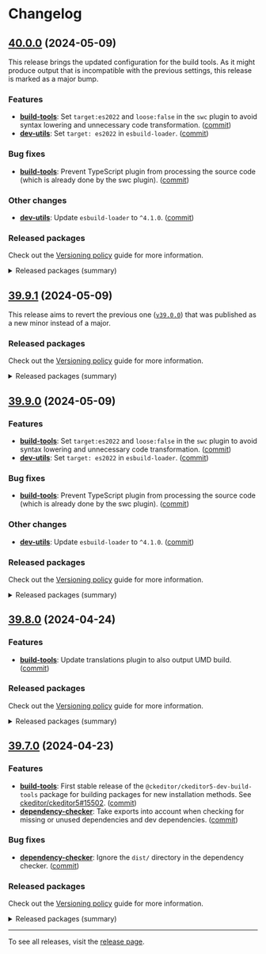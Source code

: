 Changelog
=========

## [40.0.0](https://github.com/ckeditor/ckeditor5-dev/compare/v39.9.1...v40.0.0) (2024-05-09)

This release brings the updated configuration for the build tools. As it might produce output that is incompatible with the previous settings, this release is marked as a major bump.

### Features

* **[build-tools](https://www.npmjs.com/package/@ckeditor/ckeditor5-dev-build-tools)**: Set `target:es2022` and `loose:false` in the `swc` plugin to avoid syntax lowering and unnecessary code transformation. ([commit](https://github.com/ckeditor/ckeditor5-dev/commit/66c6a4d77ceccac04f9a435e6e679de71ed1ad33))
* **[dev-utils](https://www.npmjs.com/package/@ckeditor/ckeditor5-dev-dev-utils)**: Set `target: es2022` in `esbuild-loader`. ([commit](https://github.com/ckeditor/ckeditor5-dev/commit/cd7ea352a90a389c6720c91944971418c8f9c627))

### Bug fixes

* **[build-tools](https://www.npmjs.com/package/@ckeditor/ckeditor5-dev-build-tools)**: Prevent TypeScript plugin from processing the source code (which is already done by the swc plugin). ([commit](https://github.com/ckeditor/ckeditor5-dev/commit/66c6a4d77ceccac04f9a435e6e679de71ed1ad33))

### Other changes

* **[dev-utils](https://www.npmjs.com/package/@ckeditor/ckeditor5-dev-dev-utils)**: Update `esbuild-loader` to `^4.1.0`. ([commit](https://github.com/ckeditor/ckeditor5-dev/commit/cd7ea352a90a389c6720c91944971418c8f9c627))

### Released packages

Check out the [Versioning policy](https://ckeditor.com/docs/ckeditor5/latest/framework/guides/support/versioning-policy.html) guide for more information.

<details>
<summary>Released packages (summary)</summary>

Releases containing new features:

* [@ckeditor/ckeditor5-dev-build-tools](https://www.npmjs.com/package/@ckeditor/ckeditor5-dev-build-tools/v/40.0.0): v39.9.1 => v40.0.0
* [@ckeditor/ckeditor5-dev-utils](https://www.npmjs.com/package/@ckeditor/ckeditor5-dev-utils/v/40.0.0): v39.9.1 => v40.0.0

Other releases:

* [@ckeditor/ckeditor5-dev-bump-year](https://www.npmjs.com/package/@ckeditor/ckeditor5-dev-bump-year/v/40.0.0): v39.9.1 => v40.0.0
* [@ckeditor/ckeditor5-dev-ci](https://www.npmjs.com/package/@ckeditor/ckeditor5-dev-ci/v/40.0.0): v39.9.1 => v40.0.0
* [@ckeditor/ckeditor5-dev-dependency-checker](https://www.npmjs.com/package/@ckeditor/ckeditor5-dev-dependency-checker/v/40.0.0): v39.9.1 => v40.0.0
* [@ckeditor/ckeditor5-dev-docs](https://www.npmjs.com/package/@ckeditor/ckeditor5-dev-docs/v/40.0.0): v39.9.1 => v40.0.0
* [@ckeditor/ckeditor5-dev-release-tools](https://www.npmjs.com/package/@ckeditor/ckeditor5-dev-release-tools/v/40.0.0): v39.9.1 => v40.0.0
* [@ckeditor/ckeditor5-dev-stale-bot](https://www.npmjs.com/package/@ckeditor/ckeditor5-dev-stale-bot/v/40.0.0): v39.9.1 => v40.0.0
* [@ckeditor/ckeditor5-dev-tests](https://www.npmjs.com/package/@ckeditor/ckeditor5-dev-tests/v/40.0.0): v39.9.1 => v40.0.0
* [@ckeditor/ckeditor5-dev-transifex](https://www.npmjs.com/package/@ckeditor/ckeditor5-dev-transifex/v/40.0.0): v39.9.1 => v40.0.0
* [@ckeditor/ckeditor5-dev-translations](https://www.npmjs.com/package/@ckeditor/ckeditor5-dev-translations/v/40.0.0): v39.9.1 => v40.0.0
* [@ckeditor/ckeditor5-dev-web-crawler](https://www.npmjs.com/package/@ckeditor/ckeditor5-dev-web-crawler/v/40.0.0): v39.9.1 => v40.0.0
* [@ckeditor/jsdoc-plugins](https://www.npmjs.com/package/@ckeditor/jsdoc-plugins/v/40.0.0): v39.9.1 => v40.0.0
* [@ckeditor/typedoc-plugins](https://www.npmjs.com/package/@ckeditor/typedoc-plugins/v/40.0.0): v39.9.1 => v40.0.0
</details>


## [39.9.1](https://github.com/ckeditor/ckeditor5-dev/compare/v39.8.0...v39.9.1) (2024-05-09)

This release aims to revert the previous one ([`v39.0.0`](https://github.com/ckeditor/ckeditor5-dev/releases/tag/v39.9.0)) that was published as a new minor instead of a major.

### Released packages

Check out the [Versioning policy](https://ckeditor.com/docs/ckeditor5/latest/framework/guides/support/versioning-policy.html) guide for more information.

<details>
<summary>Released packages (summary)</summary>

Other releases:

* [@ckeditor/ckeditor5-dev-build-tools](https://www.npmjs.com/package/@ckeditor/ckeditor5-dev-build-tools/v/39.9.1): v39.8.0 => v39.9.1
* [@ckeditor/ckeditor5-dev-bump-year](https://www.npmjs.com/package/@ckeditor/ckeditor5-dev-bump-year/v/39.9.1): v39.8.0 => v39.9.1
* [@ckeditor/ckeditor5-dev-ci](https://www.npmjs.com/package/@ckeditor/ckeditor5-dev-ci/v/39.9.1): v39.8.0 => v39.9.1
* [@ckeditor/ckeditor5-dev-dependency-checker](https://www.npmjs.com/package/@ckeditor/ckeditor5-dev-dependency-checker/v/39.9.1): v39.8.0 => v39.9.1
* [@ckeditor/ckeditor5-dev-docs](https://www.npmjs.com/package/@ckeditor/ckeditor5-dev-docs/v/39.9.1): v39.8.0 => v39.9.1
* [@ckeditor/ckeditor5-dev-release-tools](https://www.npmjs.com/package/@ckeditor/ckeditor5-dev-release-tools/v/39.9.1): v39.8.0 => v39.9.1
* [@ckeditor/ckeditor5-dev-stale-bot](https://www.npmjs.com/package/@ckeditor/ckeditor5-dev-stale-bot/v/39.9.1): v39.8.0 => v39.9.1
* [@ckeditor/ckeditor5-dev-tests](https://www.npmjs.com/package/@ckeditor/ckeditor5-dev-tests/v/39.9.1): v39.8.0 => v39.9.1
* [@ckeditor/ckeditor5-dev-transifex](https://www.npmjs.com/package/@ckeditor/ckeditor5-dev-transifex/v/39.9.1): v39.8.0 => v39.9.1
* [@ckeditor/ckeditor5-dev-translations](https://www.npmjs.com/package/@ckeditor/ckeditor5-dev-translations/v/39.9.1): v39.8.0 => v39.9.1
* [@ckeditor/ckeditor5-dev-utils](https://www.npmjs.com/package/@ckeditor/ckeditor5-dev-utils/v/39.9.1): v39.8.0 => v39.9.1
* [@ckeditor/ckeditor5-dev-web-crawler](https://www.npmjs.com/package/@ckeditor/ckeditor5-dev-web-crawler/v/39.9.1): v39.8.0 => v39.9.1
* [@ckeditor/jsdoc-plugins](https://www.npmjs.com/package/@ckeditor/jsdoc-plugins/v/39.9.1): v39.8.0 => v39.9.1
* [@ckeditor/typedoc-plugins](https://www.npmjs.com/package/@ckeditor/typedoc-plugins/v/39.9.1): v39.8.0 => v39.9.1
</details>


## [39.9.0](https://github.com/ckeditor/ckeditor5-dev/compare/v39.8.0...v39.9.0) (2024-05-09)

### Features

* **[build-tools](https://www.npmjs.com/package/@ckeditor/ckeditor5-dev-build-tools)**: Set `target:es2022` and `loose:false` in the `swc` plugin to avoid syntax lowering and unnecessary code transformation. ([commit](https://github.com/ckeditor/ckeditor5-dev/commit/66c6a4d77ceccac04f9a435e6e679de71ed1ad33))
* **[dev-utils](https://www.npmjs.com/package/@ckeditor/ckeditor5-dev-dev-utils)**: Set `target: es2022` in `esbuild-loader`. ([commit](https://github.com/ckeditor/ckeditor5-dev/commit/cd7ea352a90a389c6720c91944971418c8f9c627))

### Bug fixes

* **[build-tools](https://www.npmjs.com/package/@ckeditor/ckeditor5-dev-build-tools)**: Prevent TypeScript plugin from processing the source code (which is already done by the swc plugin). ([commit](https://github.com/ckeditor/ckeditor5-dev/commit/66c6a4d77ceccac04f9a435e6e679de71ed1ad33))

### Other changes

* **[dev-utils](https://www.npmjs.com/package/@ckeditor/ckeditor5-dev-dev-utils)**: Update `esbuild-loader` to `^4.1.0`. ([commit](https://github.com/ckeditor/ckeditor5-dev/commit/cd7ea352a90a389c6720c91944971418c8f9c627))

### Released packages

Check out the [Versioning policy](https://ckeditor.com/docs/ckeditor5/latest/framework/guides/support/versioning-policy.html) guide for more information.

<details>
<summary>Released packages (summary)</summary>

Releases containing new features:

* [@ckeditor/ckeditor5-dev-build-tools](https://www.npmjs.com/package/@ckeditor/ckeditor5-dev-build-tools/v/39.9.0): v39.8.0 => v39.9.0
* [@ckeditor/ckeditor5-dev-utils](https://www.npmjs.com/package/@ckeditor/ckeditor5-dev-utils/v/39.9.0): v39.8.0 => v39.9.0

Other releases:

* [@ckeditor/ckeditor5-dev-bump-year](https://www.npmjs.com/package/@ckeditor/ckeditor5-dev-bump-year/v/39.9.0): v39.8.0 => v39.9.0
* [@ckeditor/ckeditor5-dev-ci](https://www.npmjs.com/package/@ckeditor/ckeditor5-dev-ci/v/39.9.0): v39.8.0 => v39.9.0
* [@ckeditor/ckeditor5-dev-dependency-checker](https://www.npmjs.com/package/@ckeditor/ckeditor5-dev-dependency-checker/v/39.9.0): v39.8.0 => v39.9.0
* [@ckeditor/ckeditor5-dev-docs](https://www.npmjs.com/package/@ckeditor/ckeditor5-dev-docs/v/39.9.0): v39.8.0 => v39.9.0
* [@ckeditor/ckeditor5-dev-release-tools](https://www.npmjs.com/package/@ckeditor/ckeditor5-dev-release-tools/v/39.9.0): v39.8.0 => v39.9.0
* [@ckeditor/ckeditor5-dev-stale-bot](https://www.npmjs.com/package/@ckeditor/ckeditor5-dev-stale-bot/v/39.9.0): v39.8.0 => v39.9.0
* [@ckeditor/ckeditor5-dev-tests](https://www.npmjs.com/package/@ckeditor/ckeditor5-dev-tests/v/39.9.0): v39.8.0 => v39.9.0
* [@ckeditor/ckeditor5-dev-transifex](https://www.npmjs.com/package/@ckeditor/ckeditor5-dev-transifex/v/39.9.0): v39.8.0 => v39.9.0
* [@ckeditor/ckeditor5-dev-translations](https://www.npmjs.com/package/@ckeditor/ckeditor5-dev-translations/v/39.9.0): v39.8.0 => v39.9.0
* [@ckeditor/ckeditor5-dev-web-crawler](https://www.npmjs.com/package/@ckeditor/ckeditor5-dev-web-crawler/v/39.9.0): v39.8.0 => v39.9.0
* [@ckeditor/jsdoc-plugins](https://www.npmjs.com/package/@ckeditor/jsdoc-plugins/v/39.9.0): v39.8.0 => v39.9.0
* [@ckeditor/typedoc-plugins](https://www.npmjs.com/package/@ckeditor/typedoc-plugins/v/39.9.0): v39.8.0 => v39.9.0
</details>


## [39.8.0](https://github.com/ckeditor/ckeditor5-dev/compare/v39.7.0...v39.8.0) (2024-04-24)

### Features

* **[build-tools](https://www.npmjs.com/package/@ckeditor/ckeditor5-dev-build-tools)**: Update translations plugin to also output UMD build. ([commit](https://github.com/ckeditor/ckeditor5-dev/commit/9509c2b3645faa67dda4e48a91181c45632b739c))

### Released packages

Check out the [Versioning policy](https://ckeditor.com/docs/ckeditor5/latest/framework/guides/support/versioning-policy.html) guide for more information.

<details>
<summary>Released packages (summary)</summary>

Releases containing new features:

* [@ckeditor/ckeditor5-dev-build-tools](https://www.npmjs.com/package/@ckeditor/ckeditor5-dev-build-tools/v/39.8.0): v39.7.0 => v39.8.0

Other releases:

* [@ckeditor/ckeditor5-dev-bump-year](https://www.npmjs.com/package/@ckeditor/ckeditor5-dev-bump-year/v/39.8.0): v39.7.0 => v39.8.0
* [@ckeditor/ckeditor5-dev-ci](https://www.npmjs.com/package/@ckeditor/ckeditor5-dev-ci/v/39.8.0): v39.7.0 => v39.8.0
* [@ckeditor/ckeditor5-dev-dependency-checker](https://www.npmjs.com/package/@ckeditor/ckeditor5-dev-dependency-checker/v/39.8.0): v39.7.0 => v39.8.0
* [@ckeditor/ckeditor5-dev-docs](https://www.npmjs.com/package/@ckeditor/ckeditor5-dev-docs/v/39.8.0): v39.7.0 => v39.8.0
* [@ckeditor/ckeditor5-dev-release-tools](https://www.npmjs.com/package/@ckeditor/ckeditor5-dev-release-tools/v/39.8.0): v39.7.0 => v39.8.0
* [@ckeditor/ckeditor5-dev-stale-bot](https://www.npmjs.com/package/@ckeditor/ckeditor5-dev-stale-bot/v/39.8.0): v39.7.0 => v39.8.0
* [@ckeditor/ckeditor5-dev-tests](https://www.npmjs.com/package/@ckeditor/ckeditor5-dev-tests/v/39.8.0): v39.7.0 => v39.8.0
* [@ckeditor/ckeditor5-dev-transifex](https://www.npmjs.com/package/@ckeditor/ckeditor5-dev-transifex/v/39.8.0): v39.7.0 => v39.8.0
* [@ckeditor/ckeditor5-dev-translations](https://www.npmjs.com/package/@ckeditor/ckeditor5-dev-translations/v/39.8.0): v39.7.0 => v39.8.0
* [@ckeditor/ckeditor5-dev-utils](https://www.npmjs.com/package/@ckeditor/ckeditor5-dev-utils/v/39.8.0): v39.7.0 => v39.8.0
* [@ckeditor/ckeditor5-dev-web-crawler](https://www.npmjs.com/package/@ckeditor/ckeditor5-dev-web-crawler/v/39.8.0): v39.7.0 => v39.8.0
* [@ckeditor/jsdoc-plugins](https://www.npmjs.com/package/@ckeditor/jsdoc-plugins/v/39.8.0): v39.7.0 => v39.8.0
* [@ckeditor/typedoc-plugins](https://www.npmjs.com/package/@ckeditor/typedoc-plugins/v/39.8.0): v39.7.0 => v39.8.0
</details>


## [39.7.0](https://github.com/ckeditor/ckeditor5-dev/compare/v39.6.3...v39.7.0) (2024-04-23)

### Features

* **[build-tools](https://www.npmjs.com/package/@ckeditor/ckeditor5-dev-build-tools)**: First stable release of the `@ckeditor/ckeditor5-dev-build-tools` package for building packages for new installation methods. See [ckeditor/ckeditor5#15502](https://github.com/ckeditor/ckeditor5/issues/15502). ([commit](https://github.com/ckeditor/ckeditor5-dev/commit/036f52b6c55df2dda9f7c9982e98e2cc58b1d002))
* **[dependency-checker](https://www.npmjs.com/package/@ckeditor/ckeditor5-dev-dependency-checker)**: Take exports into account when checking for missing or unused dependencies and dev dependencies. ([commit](https://github.com/ckeditor/ckeditor5-dev/commit/036f52b6c55df2dda9f7c9982e98e2cc58b1d002))

### Bug fixes

* **[dependency-checker](https://www.npmjs.com/package/@ckeditor/ckeditor5-dev-dependency-checker)**: Ignore the `dist/` directory in the dependency checker. ([commit](https://github.com/ckeditor/ckeditor5-dev/commit/036f52b6c55df2dda9f7c9982e98e2cc58b1d002))

### Released packages

Check out the [Versioning policy](https://ckeditor.com/docs/ckeditor5/latest/framework/guides/support/versioning-policy.html) guide for more information.

<details>
<summary>Released packages (summary)</summary>

New packages:

* [@ckeditor/ckeditor5-dev-build-tools](https://www.npmjs.com/package/@ckeditor/ckeditor5-dev-build-tools/v/39.7.0): v39.7.0

Releases containing new features:

* [@ckeditor/ckeditor5-dev-dependency-checker](https://www.npmjs.com/package/@ckeditor/ckeditor5-dev-dependency-checker/v/39.7.0): v39.6.3 => v39.7.0
* [@ckeditor/ckeditor5-dev-utils](https://www.npmjs.com/package/@ckeditor/ckeditor5-dev-utils/v/39.7.0): v39.6.3 => v39.7.0
* [@ckeditor/typedoc-plugins](https://www.npmjs.com/package/@ckeditor/typedoc-plugins/v/39.7.0): v39.6.3 => v39.7.0

Other releases:

* [@ckeditor/ckeditor5-dev-bump-year](https://www.npmjs.com/package/@ckeditor/ckeditor5-dev-bump-year/v/39.7.0): v39.6.3 => v39.7.0
* [@ckeditor/ckeditor5-dev-ci](https://www.npmjs.com/package/@ckeditor/ckeditor5-dev-ci/v/39.7.0): v39.6.3 => v39.7.0
* [@ckeditor/ckeditor5-dev-docs](https://www.npmjs.com/package/@ckeditor/ckeditor5-dev-docs/v/39.7.0): v39.6.3 => v39.7.0
* [@ckeditor/ckeditor5-dev-release-tools](https://www.npmjs.com/package/@ckeditor/ckeditor5-dev-release-tools/v/39.7.0): v39.6.3 => v39.7.0
* [@ckeditor/ckeditor5-dev-stale-bot](https://www.npmjs.com/package/@ckeditor/ckeditor5-dev-stale-bot/v/39.7.0): v39.6.3 => v39.7.0
* [@ckeditor/ckeditor5-dev-tests](https://www.npmjs.com/package/@ckeditor/ckeditor5-dev-tests/v/39.7.0): v39.6.3 => v39.7.0
* [@ckeditor/ckeditor5-dev-transifex](https://www.npmjs.com/package/@ckeditor/ckeditor5-dev-transifex/v/39.7.0): v39.6.3 => v39.7.0
* [@ckeditor/ckeditor5-dev-translations](https://www.npmjs.com/package/@ckeditor/ckeditor5-dev-translations/v/39.7.0): v39.6.3 => v39.7.0
* [@ckeditor/ckeditor5-dev-web-crawler](https://www.npmjs.com/package/@ckeditor/ckeditor5-dev-web-crawler/v/39.7.0): v39.6.3 => v39.7.0
* [@ckeditor/jsdoc-plugins](https://www.npmjs.com/package/@ckeditor/jsdoc-plugins/v/39.7.0): v39.6.3 => v39.7.0
</details>

---

To see all releases, visit the [release page](https://github.com/ckeditor/ckeditor5-dev/releases).
